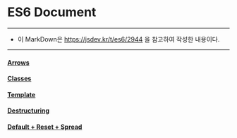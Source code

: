 # ES6 Document

---
- 이 MarkDown은 https://jsdev.kr/t/es6/2944 을 참고하여 작성한 내용이다.
---

#### [Arrows](https://github.com/leehosu/WebStudy/blob/master/ES6/grammer/Arrows.md)

#### [Classes](https://github.com/leehosu/WebStudy/blob/master/ES6/grammer/Classes.md)

#### [Template](https://github.com/leehosu/WebStudy/blob/master/ES6/grammer/Template.md)

#### [Destructuring](https://github.com/leehosu/WebStudy/blob/master/ES6/grammer/Destructuring.md)

#### [Default + Reset + Spread](https://github.com/leehosu/WebStudy/blob/master/ES6/grammer/DFS.md)

